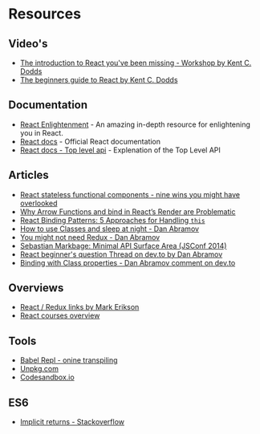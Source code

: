 # Resources

## Video's

- [The introduction to React you've been missing - Workshop by Kent C. Dodds](https://youtu.be/pugPxYH96TU)
- [The beginners guide to React by Kent C. Dodds](https://egghead.io/courses/the-beginner-s-guide-to-reactjs)

## Documentation

- [React Enlightenment](https://www.reactenlightenment.com/) - An amazing in-depth resource for enlightening you in React.
- [React docs](https://reactjs.org/docs/hello-world.html) - Official React documentation
- [React docs - Top level api](https://reactjs.org/docs/react-api.html) - Explenation of the Top Level API

## Articles

- [React stateless functional components - nine wins you might have overlooked](https://hackernoon.com/react-stateless-functional-components-nine-wins-you-might-have-overlooked-997b0d933dbc)
- [Why Arrow Functions and bind in React’s Render are Problematic](https://medium.freecodecamp.org/why-arrow-functions-and-bind-in-reacts-render-are-problematic-f1c08b060e36)
- [React Binding Patterns: 5 Approaches for Handling `this`](https://medium.freecodecamp.org/react-binding-patterns-5-approaches-for-handling-this-92c651b5af56)
- [How to use Classes and sleep at night - Dan Abramov](https://medium.com/@dan_abramov/how-to-use-classes-and-sleep-at-night-9af8de78ccb4)
- [You might not need Redux - Dan Abramov](https://medium.com/@dan_abramov/how-to-use-classes-and-sleep-at-night-9af8de78ccb4)
- [Sebastian Markbage: Minimal API Surface Area (JSConf 2014)](https://www.youtube.com/watch?v=4anAwXYqLG8&feature=youtu.be&t=21m33s)
- [React beginner's question Thread on dev.to by Dan Abramov](https://dev.to/dan_abramov/react-beginner-question-thread--1i5e/)
- [Binding with Class properties - Dan Abramov comment on dev.to](https://dev.to/dan_abramov/comment/1n2d)

## Overviews

- [React / Redux links by Mark Erikson](https://github.com/markerikson/react-redux-links)
- [React courses overview](https://reactjs.org/community/courses.html)

## Tools

- [Babel Repl - onine transpiling](https://babeljs.io/repl/)
- [Unpkg.com](https://unpkg.com/)
- [Codesandbox.io](https://codesandbox.io/)

## ES6

- [Implicit returns - Stackoverflow](https://stackoverflow.com/a/28889451)